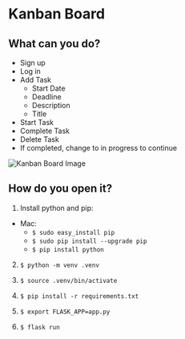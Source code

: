 # Kanban Board

## What can you do?

- Sign up
- Log in
- Add Task
  - Start Date
  - Deadline
  - Description
  - Title
- Start Task
- Complete Task
- Delete Task
- If completed, change to in progress to continue

![Kanban Board Image](https://github.com/WesleyWWhelan/KanbanBoard/blob/master/kanban_app/public/ss.png)

## How do you open it?

1. Install python and pip: 
  - Mac: 
    - ```$ sudo easy_install pip```
    - ```$ sudo pip install --upgrade pip```
    - ```$ pip install python```
    
2. ```$ python -m venv .venv```

3. ```$ source .venv/bin/activate```

4. ```$ pip install -r requirements.txt```

5. ```$ export FLASK_APP=app.py```

6. ```$ flask run```

